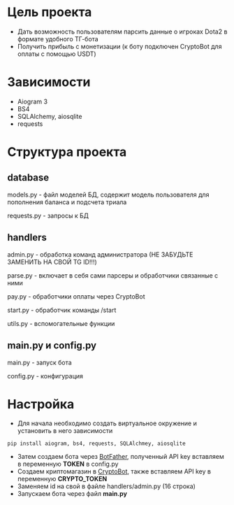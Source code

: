 # Цель проекта
- Дать возможность пользователям парсить данные о игроках Dota2 в формате удобного ТГ-бота
- Получить прибыль с монетизации (к боту подключен CryptoBot для оплаты с помощью USDT)


# Зависимости
- Aiogram 3
- BS4
- SQLAlchemy, aiosqlite
- requests


# Структура проекта
## database
models.py - файл моделей БД, содержит модель пользователя для пополнения баланса и подсчета триала

requests.py - запросы к БД

## handlers
admin.py - обработка команд администратора (НЕ ЗАБУДЬТЕ ЗАМЕНИТЬ НА СВОЙ TG ID!!!)

parse.py - включает в себя сами парсеры и обработчики связанные с ними

pay.py - обработчики оплаты через CryptoBot

start.py - обработчик команды /start

utils.py - вспомогательные функции

## main.py и config.py

main.py - запуск бота

config.py - конфигурация

# Настройка
- Для начала необходимо создать виртуальное окружение и установить в него зависимости

`pip install aiogram, bs4, requests, SQLAlchmey, aiosqlite`

- Затем создаем бота через [BotFather](https://t.me/botfather), полученный API key вставляем в переменную **TOKEN** в config.py
- Создаем криптомагазин в [CryptoBot](https://t.me/cryptobot), также вставляем API key в переменную **CRYPTO_TOKEN**
- Заменяем id на свой в файле handlers/admin.py (16 строка)
- Запускаем бота через файл **main.py**

